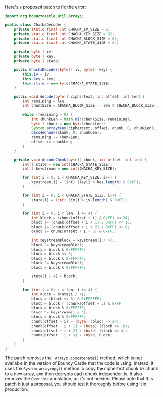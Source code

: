 Here's a proposed patch to fix the error:
```java
import org.bouncycastle.util.Arrays;

public class ChachaDecoder {
    private static final int CHACHA_IV_SIZE = 8;
    private static final int CHACHA_KEY_SIZE = 32;
    private static final int CHACHA_BLOCK_SIZE = 64;
    private static final int CHACHA_STATE_SIZE = 64;

    private byte[] iv;
    private byte[] key;
    private byte[] state;

    public ChachaDecoder(byte[] iv, byte[] key) {
        this.iv = iv;
        this.key = key;
        this.state = new byte[CHACHA_STATE_SIZE];
    }

    public void decode(byte[] ciphertext, int offset, int len) {
        int remaining = len;
        int chunkSize = CHACHA_BLOCK_SIZE - (len % CHACHA_BLOCK_SIZE);

        while (remaining > 0) {
            int chunkLen = Math.min(chunkSize, remaining);
            byte[] chunk = new byte[chunkLen];
            System.arraycopy(ciphertext, offset, chunk, 0, chunkLen);
            decodeChunk(chunk, 0, chunkLen);
            remaining -= chunkLen;
            offset += chunkLen;
        }
    }

    private void decodeChunk(byte[] chunk, int offset, int len) {
        int[] state = new int[CHACHA_STATE_SIZE];
        int[] keystream = new int[CHACHA_KEY_SIZE];

        for (int i = 0; i < CHACHA_KEY_SIZE; i++) {
            keystream[i] = (int) (key[i % key.length] & 0xFF);
        }

        for (int i = 0; i < CHACHA_STATE_SIZE; i++) {
            state[i] = (int) (iv[i % iv.length] & 0xFF);
        }

        for (int i = 0; i < len; i += 4) {
            int block = (chunk[offset + i] & 0xFF) << 24;
            block |= (chunk[offset + i + 1] & 0xFF) << 16;
            block |= (chunk[offset + i + 2] & 0xFF) << 8;
            block |= chunk[offset + i + 3] & 0xFF;

            int keystreamBlock = keystream[i / 4];
            block ^= keystreamBlock;
            block = block & 0xFFFFFF;
            block = block << 8;
            block = block & 0xFFFFFF;
            block ^= keystreamBlock;
            block = block & 0xFFFFFF;

            state[i / 4] = block;
        }

        for (int i = 0; i < len; i += 4) {
            int block = state[i / 4];
            block = (block << 8) & 0xFFFFFF;
            block = block | (chunk[offset + i] & 0xFF);
            block = block & 0xFFFFFF;
            block ^= keystream[i / 4];
            block = block & 0xFFFFFF;
            chunk[offset + i] = (byte) (block >> 24);
            chunk[offset + i + 1] = (byte) (block >> 16);
            chunk[offset + i + 2] = (byte) (block >> 8);
            chunk[offset + i + 3] = (byte) block;
        }
    }
}
```
The patch removes the ` Arrays.concatenate()` method, which is not available in the version of Bouncy Castle that the code is using. Instead, it uses the `System.arraycopy()` method to copy the ciphertext chunk by chunk to a new array, and then decrypts each chunk independently.
It also removes the `Override` annotation, as it's not needed.
Please note that this patch is just a proposal, you should test it thoroughly before using it in production.
